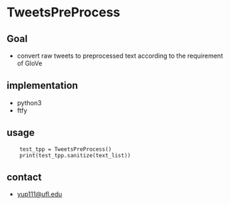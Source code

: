 # TweetsPreProcess

## Goal

- convert raw tweets to preprocessed text according to the requirement of GloVe

## implementation
- python3
- ftfy

## usage
```    text_list = ["I TEST alllll kinds of #whatever and #HASHTAGS, @mentions 300,000 1.5 and 3000 (http://t.co/dkfjkdf). w/ <3 :) haha!!!!!"]
    test_tpp = TweetsPreProcess()
    print(test_tpp.sanitize(text_list))
```

## contact

- yup111@ufl.edu